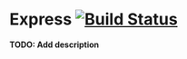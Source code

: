 # Express [![Build Status](https://img.shields.io/travis/madeinussr/express.svg?style=flat)](https://travis-ci.org/madeinussr/express)

**TODO: Add description**
